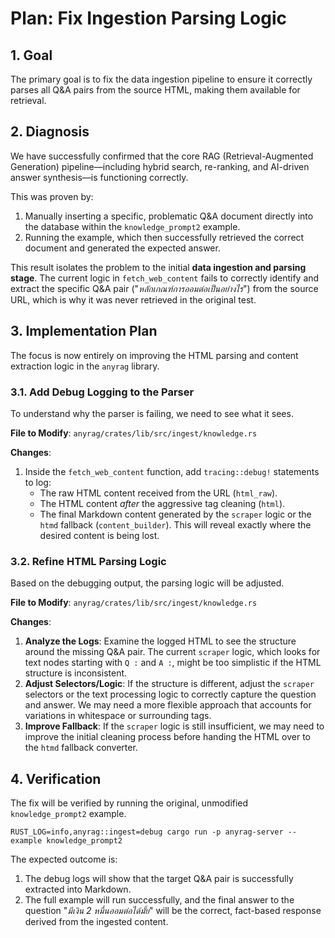 # Plan: Fix Ingestion Parsing Logic

## 1. Goal

The primary goal is to fix the data ingestion pipeline to ensure it correctly parses all Q&A pairs from the source HTML, making them available for retrieval.

## 2. Diagnosis

We have successfully confirmed that the core RAG (Retrieval-Augmented Generation) pipeline—including hybrid search, re-ranking, and AI-driven answer synthesis—is functioning correctly.

This was proven by:
1.  Manually inserting a specific, problematic Q&A document directly into the database within the `knowledge_prompt2` example.
2.  Running the example, which then successfully retrieved the correct document and generated the expected answer.

This result isolates the problem to the initial **data ingestion and parsing stage**. The current logic in `fetch_web_content` fails to correctly identify and extract the specific Q&A pair ("*หลักเกณฑ์การออมต่อเป็นอย่างไร*") from the source URL, which is why it was never retrieved in the original test.

## 3. Implementation Plan

The focus is now entirely on improving the HTML parsing and content extraction logic in the `anyrag` library.

### 3.1. Add Debug Logging to the Parser

To understand why the parser is failing, we need to see what it sees.

**File to Modify**: `anyrag/crates/lib/src/ingest/knowledge.rs`

**Changes**:
1.  Inside the `fetch_web_content` function, add `tracing::debug!` statements to log:
    *   The raw HTML content received from the URL (`html_raw`).
    *   The HTML content *after* the aggressive tag cleaning (`html`).
    *   The final Markdown content generated by the `scraper` logic or the `htmd` fallback (`content_builder`).
    This will reveal exactly where the desired content is being lost.

### 3.2. Refine HTML Parsing Logic

Based on the debugging output, the parsing logic will be adjusted.

**File to Modify**: `anyrag/crates/lib/src/ingest/knowledge.rs`

**Changes**:
1.  **Analyze the Logs**: Examine the logged HTML to see the structure around the missing Q&A pair. The current `scraper` logic, which looks for text nodes starting with `Q :` and `A :`, might be too simplistic if the HTML structure is inconsistent.
2.  **Adjust Selectors/Logic**: If the structure is different, adjust the `scraper` selectors or the text processing logic to correctly capture the question and answer. We may need a more flexible approach that accounts for variations in whitespace or surrounding tags.
3.  **Improve Fallback**: If the `scraper` logic is still insufficient, we may need to improve the initial cleaning process before handing the HTML over to the `htmd` fallback converter.

## 4. Verification

The fix will be verified by running the original, unmodified `knowledge_prompt2` example.

`RUST_LOG=info,anyrag::ingest=debug cargo run -p anyrag-server --example knowledge_prompt2`

The expected outcome is:
1.  The debug logs will show that the target Q&A pair is successfully extracted into Markdown.
2.  The full example will run successfully, and the final answer to the question "*มีเงิน 2 หมื่นออมต่อได้มั้ย*" will be the correct, fact-based response derived from the ingested content.